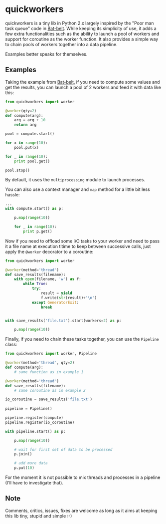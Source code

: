 # quickworkers
quickworkers is a tiny lib in Python 2.x largely inspired by the "Poor man task queue" code in [Bat-belt](https://github.com/sametmax/Bat-belt). While keeping its simplicity of use, it adds a few extra  functionalities such as the ability to launch a pool of workers and support for coroutine as the worker function. It also provides a simple way to chain pools of workers together into a data pipeline. 

Examples better speaks for themselves.

## Examples

Taking the example from [Bat-belt](https://github.com/sametmax/Bat-belt), if you need to compute some values and get the results, you can launch a pool of 2 workers and feed it with data like this:

```python
from quickworkers import worker

@worker(qty=2)
def compute(arg):
    arg = arg + 10
    return arg

pool = compute.start()

for x in range(10):
    pool.put(x)

for _ in range(10):
    print pool.get()

pool.stop()
```
By default, it uses the `multiprocessing` module to launch processes.

You can also use a context manager and `map` method for a little bit less hassle:

```python
...
with compute.start() as p:

    p.map(range(10))

    for _ in range(10):
        print p.get()
```

Now if you need to offload some I\O tasks to your worker and need to pass it a file name at execution titime to keep between successive calls, just apply the `@worker` decorator to a coroutine:

```python
from quickworkers import worker

@worker(method='thread')
def save_results(filename):
    with open(filename, 'w') as f:
        while True:
            try:
                result = yield
                f.write(str(result)+'\n')
            except GeneratorExit:
                break


with save_results('file.txt').start(workers=2) as p:

    p.map(range(10))
```

Finally, if you need to chain these tasks together, you can use the `Pipeline` class:

```python
from quickworkers import worker, Pipeline

@worker(method='thread', qty=2)
def compute(arg):
    # same function as in example 1

@worker(method='thread')
def save_results(filename):
    # same coroutine as in example 2

io_coroutine = save_results('file.txt')
    
pipeline = Pipeline()

pipeline.register(compute)
pipeline.register(io_coroutine)

with pipeline.start() as p:

    p.map(range(10))

    # wait for first set of data to be processed    
    p.join()

    # add more data
    p.put(10)
```

For the moment it is not possible to mix threads and processes in a pipeline (I'll have to investigate that).

## Note

Comments, critics, issues, fixes are welcome as long as it aims at keeping this lib tiny, stupid and simple :-)
